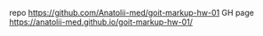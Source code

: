 repo 
https://github.com/Anatolii-med/goit-markup-hw-01
GH page
https://anatolii-med.github.io/goit-markup-hw-01/